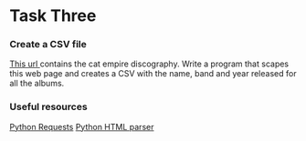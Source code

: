 # Task Three

### Create a CSV file

[This url ](https://en.wikipedia.org/wiki/The_Cat_Empire_discography) contains the cat empire discography. Write a program that scapes this web page and creates a CSV with the name, band and year released for all the albums.

### Useful resources
[Python Requests](https://docs.python-requests.org/en/master/)
[Python HTML parser](https://docs.python.org/3/library/html.parser.html)